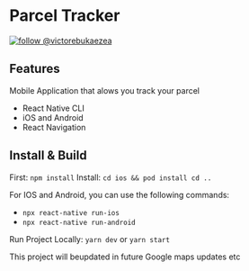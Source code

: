 # Parcel Tracker

[![follow @victorebukaezea](https://img.shields.io/twitter/follow/victorebukaezea.svg?style=for-the-badge&logo=TWITTER&logoColor=FFFFFF&labelColor=00aced&logoWidth=20&color=lightgray)](https://twitter.com/victorebukaezea)

## Features

Mobile Application that alows you track your parcel

- React Native CLI
- iOS and Android
- React Navigation

## Install & Build

First: `npm install`
Install: `cd ios && pod install cd ..`

For IOS and Android, you can use the following commands:

- `npx react-native run-ios`
- `npx react-native run-android`

Run Project Locally: `yarn dev` or `yarn start`

This project will beupdated in future Google maps updates etc
